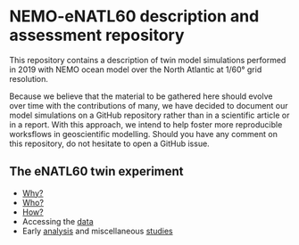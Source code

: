 # NEMO-eNATL60 description and assessment repository

This repository contains a description of twin model simulations performed in 2019 with NEMO ocean model over the North Atlantic at 1/60° grid resolution. 

Because we believe that the material to be gathered here should evolve over time with the contributions of many, we have decided to document our model simulations on a GitHub repository rather than in a scientific article or in a report. With this approach, we intend to help foster more reproducible worksflows in geoscientific modelling. Should you have any comment on this repository, do not hesitate to open a GitHub issue. 

## The eNATL60 twin experiment
  -  [Why?](./01_motivation.md)
  -  [Who?](./02_contributors.md)
  -  [How?](./03_production.md)
  -  Accessing the [data](./05_data.md)
  -  Early [analysis](./04_assessment/README.md) and miscellaneous [studies](./06_dissemintation.md)

